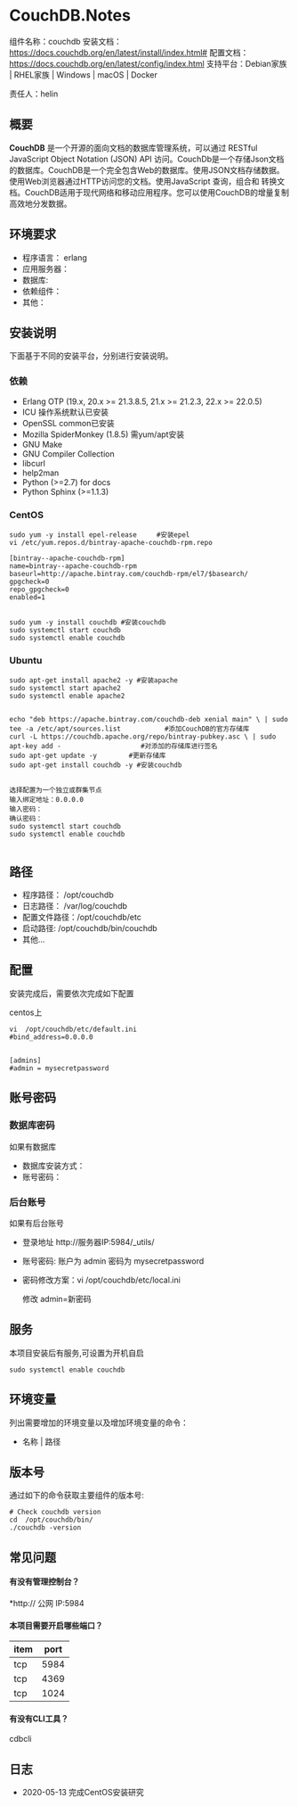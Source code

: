 # CouchDB.Notes

组件名称：couchdb 
安装文档：https://docs.couchdb.org/en/latest/install/index.html#
配置文档：https://docs.couchdb.org/en/latest/config/index.html
支持平台：Debian家族 | RHEL家族 | Windows | macOS | Docker

责任人：helin

## 概要

**CouchDB** 是一个开源的面向文档的数据库管理系统，可以通过 RESTful JavaScript Object Notation (JSON) API 访问。CouchDb是一个存储Json文档的数据库。CouchDB是一个完全包含Web的数据库。使用JSON文档存储数据。使用Web浏览器通过HTTP访问您的文档。使用JavaScript 查询，组合和 转换文档。CouchDB适用于现代网络和移动应用程序。您可以使用CouchDB的增量复制高效地分发数据。

## 环境要求

* 程序语言：   erlang
* 应用服务器：
* 数据库:   
* 依赖组件：
* 其他：

## 安装说明

下面基于不同的安装平台，分别进行安装说明。

### 依赖

* Erlang OTP (19.x, 20.x >= 21.3.8.5, 21.x >= 21.2.3, 22.x >= 22.0.5)
* ICU  操作系统默认已安装
* OpenSSL common已安装
* Mozilla SpiderMonkey (1.8.5) 需yum/apt安装
* GNU Make 
* GNU Compiler Collection
* libcurl
* help2man
* Python (>=2.7) for docs
* Python Sphinx (>=1.1.3)

### CentOS

```shell
sudo yum -y install epel-release     #安装epel
vi /etc/yum.repos.d/bintray-apache-couchdb-rpm.repo

[bintray--apache-couchdb-rpm]
name=bintray--apache-couchdb-rpm
baseurl=http://apache.bintray.com/couchdb-rpm/el7/$basearch/
gpgcheck=0
repo_gpgcheck=0
enabled=1


sudo yum -y install couchdb #安装couchdb
sudo systemctl start couchdb
sudo systemctl enable couchdb

```

### Ubuntu

```
sudo apt-get install apache2 -y #安装apache
sudo systemctl start apache2
sudo systemctl enable apache2


echo "deb https://apache.bintray.com/couchdb-deb xenial main" \ | sudo tee -a /etc/apt/sources.list           #添加CouchDB的官方存储库
curl -L https://couchdb.apache.org/repo/bintray-pubkey.asc \ | sudo apt-key add -                    #对添加的存储库进行签名
sudo apt-get update -y        #更新存储库
sudo apt-get install couchdb -y #安装couchdb


选择配置为一个独立或群集节点
输入绑定地址：0.0.0.0
输入密码：
确认密码：
sudo systemctl start couchdb
sudo systemctl enable couchdb


```



## 路径

* 程序路径：     /opt/couchdb
* 日志路径：   /var/log/couchdb 
* 配置文件路径：/opt/couchdb/etc
* 启动路径:       /opt/couchdb/bin/couchdb
* 其他...

## 配置

安装完成后，需要依次完成如下配置

centos上

```shell
vi  /opt/couchdb/etc/default.ini
#bind_address=0.0.0.0


[admins]
#admin = mysecretpassword
```

## 账号密码

### 数据库密码

如果有数据库

* 数据库安装方式：
* 账号密码：

### 后台账号

如果有后台账号

* 登录地址  http://服务器IP:5984/_utils/

* 账号密码: 账户为 admin 密码为 mysecretpassword

* 密码修改方案：vi  /opt/couchdb/etc/local.ini   

  修改  admin=新密码


## 服务

本项目安装后有服务,可设置为开机自启

```
sudo systemctl enable couchdb                      
```

## 环境变量

列出需要增加的环境变量以及增加环境变量的命令：

* 名称 | 路径

## 版本号

通过如下的命令获取主要组件的版本号: 

```
# Check couchdb version
cd  /opt/couchdb/bin/
./couchdb -version
```

## 常见问题

#### 有没有管理控制台？

*http:// 公网 IP:5984

#### 本项目需要开启哪些端口？

| item | port |
| ---- | ---- |
| tcp  | 5984 |
| tcp  | 4369 |
| tcp  | 1024 |

#### 有没有CLI工具？

cdbcli

## 日志

* 2020-05-13 完成CentOS安装研究